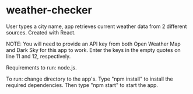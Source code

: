 # weather-checker
User types a city name, app retrieves current weather data from 2 different sources. Created with React.

NOTE: You will need to provide an API key from both Open Weather Map and Dark Sky for this app to work. Enter
the keys in the empty quotes on line 11 and 12, respectively.

Requirements to run: node.js.

To run: change directory to the app's. Type "npm install" to install the required dependencies. Then
type "npm start" to start the app.
